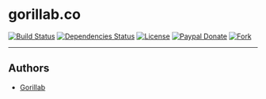 # gorillab.co

[![Build Status](https://travis-ci.org/gorillab/gorillab.github.io.svg?branch=master)](https://travis-ci.org/gorillab/gorillab.github.io)
[![Dependencies Status](https://david-dm.org/gorillab/gorillab.github.io.svg)](https://github.com/gorillab/gorillab.github.io)
[![License](https://img.shields.io/badge/license-MIT-brightgreen.svg)](https://github.com/gorillab/gorillab.github.io/raw/master/LICENSE)
[![Paypal Donate](https://img.shields.io/badge/paypal-donate-blue.svg)](https://www.paypal.me/phatpham9)
[![Fork](https://img.shields.io/github/forks/gorillab/gorillab.github.io.svg?style=social&label=Fork&maxAge=2592000)](https://github.com/gorillab/gorillab.github.io#fork-destination-box)

** **
## Authors
* [Gorillab](http://gorillab.co)
